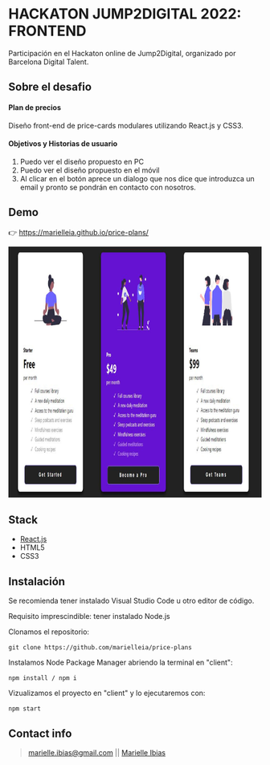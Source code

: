 # HACKATON JUMP2DIGITAL 2022: FRONTEND

Participación en el Hackaton online de Jump2Digital, organizado por Barcelona Digital Talent.

## Sobre el desafio

#### Plan de precios

Diseño front-end de price-cards modulares utilizando React.js y CSS3.

#### Objetivos y Historias de usuario

1. Puedo ver el diseño propuesto en PC
2. Puedo ver el diseño propuesto en el móvil
3. Al clicar en el botón aprece un dialogo que nos dice que introduzca un email y pronto se pondrán en contacto con nosotros.

## Demo

👉 https://marielleia.github.io/price-plans/

<img src="/public/price-plans.JPG" height= 500px/>

## Stack

- [React.js](https://es.reactjs.org/)
- HTML5
- CSS3

## Instalación

Se recomienda tener instalado Visual Studio Code u otro editor de código.

Requisito imprescindible: tener instalado Node.js

Clonamos el repositorio:
```shell
git clone https://github.com/marielleia/price-plans
```

Instalamos Node Package Manager abriendo la terminal en "client":
```shell
npm install / npm i
```

Vizualizamos el proyecto en "client" y lo ejecutaremos con:
```shell
npm start
```

## Contact info

> marielle.ibias@gmail.com || [Marielle Ibias](https://github.com/marielleia)
